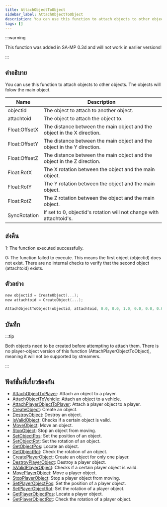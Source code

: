 ```yaml
---
title: AttachObjectToObject
sidebar_label: AttachObjectToObject
description: You can use this function to attach objects to other objects.
tags: []
---
```


:::warning

This function was added in SA-MP 0.3d and will not work in earlier versions!

:::

## คำอธิบาย

You can use this function to attach objects to other objects. The objects will folow the main object.

| Name          | Description                                                             |
| ------------- | ----------------------------------------------------------------------- |
| objectid      | The object to attach to another object.                                 |
| attachtoid    | The object to attach the object to.                                     |
| Float:OffsetX | The distance between the main object and the object in the X direction. |
| Float:OffsetY | The distance between the main object and the object in the Y direction. |
| Float:OffsetZ | The distance between the main object and the object in the Z direction. |
| Float:RotX    | The X rotation between the object and the main object.                  |
| Float:RotY    | The Y rotation between the object and the main object.                  |
| Float:RotZ    | The Z rotation between the object and the main object.                  |
| SyncRotation  | If set to 0, objectid's rotation will not change with attachtoid's.     |

## ส่งคืน

1: The function executed successfully.

0: The function failed to execute. This means the first object (objectid) does not exist. There are no internal checks to verify that the second object (attachtoid) exists.

## ตัวอย่าง

```c
new objectid = CreateObject(...);
new attachtoid = CreateObject(...);

AttachObjectToObject(objectid, attachtoid, 0.0, 0.0, 1.0, 0.0, 0.0, 0.0, 1);
```

## บันทึก

:::tip

Both objects need to be created before attempting to attach them. There is no player-object version of this function (AttachPlayerObjectToObject), meaning it will not be supported by streamers.

:::

## ฟังก์ชั่นที่เกี่ยวข้องกัน

- [AttachObjectToPlayer](AttachObjectToPlayer): Attach an object to a player.
- [AttachObjectToVehicle](AttachObjectToVehicle): Attach an object to a vehicle.
- [AttachPlayerObjectToPlayer](AttachPlayerObjectToPlayer): Attach a player object to a player.
- [CreateObject](CreateObject): Create an object.
- [DestroyObject](DestroyObject): Destroy an object.
- [IsValidObject](IsValidObject): Checks if a certain object is vaild.
- [MoveObject](MoveObject): Move an object.
- [StopObject](StopObject): Stop an object from moving.
- [SetObjectPos](SetObjectPos): Set the position of an object.
- [SetObjectRot](SetObjectRot): Set the rotation of an object.
- [GetObjectPos](GetObjectPos): Locate an object.
- [GetObjectRot](GetObjectRot): Check the rotation of an object.
- [CreatePlayerObject](CreatePlayerObject): Create an object for only one player.
- [DestroyPlayerObject](DestroyPlayerObject): Destroy a player object.
- [IsValidPlayerObject](IsValidPlayerObject): Checks if a certain player object is vaild.
- [MovePlayerObject](MovePlayerObject): Move a player object.
- [StopPlayerObject](StopPlayerObject): Stop a player object from moving.
- [SetPlayerObjectPos](SetPlayerObjectPos): Set the position of a player object.
- [SetPlayerObjectRot](SetPlayerObjectRot): Set the rotation of a player object.
- [GetPlayerObjectPos](GetPlayerObjectPos): Locate a player object.
- [GetPlayerObjectRot](GetPlayerObjectRot): Check the rotation of a player object.
